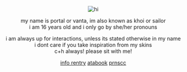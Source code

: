 <div align="center">
 
![hi](https://images2.imgbox.com/ef/0a/Mq3Io87E_o.png)<br/>


my name is portal or vanta, im also known as khoi or sailor<br/> i am 16 years old and i only go by she/her pronouns<br/>


i am always up for interactions, unless its stated otherwise in my name<br/>
i dont care if you take inspiration from my skins<br/>
c+h always! please sit with me!</br>

[info rentry](https://rentry.co/angelofdarkness) [atabook](https://portal.atabook.org/) [prnscc](https://pronouns.cc/@anchor)

